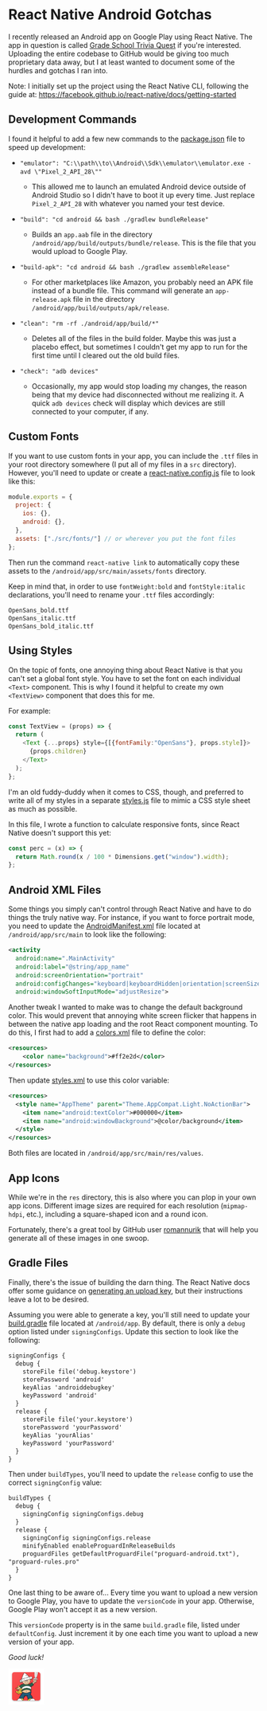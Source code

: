 # React Native Android Gotchas

I recently released an Android app on Google Play using React Native. The app in question is called [Grade School Trivia Quest](https://play.google.com/store/apps/details?id=com.triviaquest) if you're interested. Uploading the entire codebase to GitHub would be giving too much proprietary data away, but I at least wanted to document some of the hurdles and gotchas I ran into.

Note: I initially set up the project using the React Native CLI, following the guide at: <https://facebook.github.io/react-native/docs/getting-started>

## Development Commands

I found it helpful to add a few new commands to the [package.json](./package.json) file to speed up development:

* `"emulator": "C:\\path\\to\\Android\\Sdk\\emulator\\emulator.exe -avd \"Pixel_2_API_28\""`

  * This allowed me to launch an emulated Android device outside of Android Studio so I didn't have to boot it up every time. Just replace `Pixel_2_API_28` with whatever you named your test device.

* `"build": "cd android && bash ./gradlew bundleRelease"`

  * Builds an `app.aab` file in the directory `/android/app/build/outputs/bundle/release`. This is the file that you would upload to Google Play.

* `"build-apk": "cd android && bash ./gradlew assembleRelease"`

  * For other marketplaces like Amazon, you probably need an APK file instead of a bundle file. This command will generate an `app-release.apk` file in the directory `/android/app/build/outputs/apk/release`.

* `"clean": "rm -rf ./android/app/build/*"`

  * Deletes all of the files in the build folder. Maybe this was just a placebo effect, but sometimes I couldn't get my app to run for the first time until I cleared out the old build files.

* `"check": "adb devices"`

  * Occasionally, my app would stop loading my changes, the reason being that my device had disconnected without me realizing it. A quick `adb devices` check will display which devices are still connected to your computer, if any.

## Custom Fonts

If you want to use custom fonts in your app, you can include the `.ttf` files in your root directory somewhere (I put all of my files in a `src` directory). However, you'll need to update or create a [react-native.config.js](./react-native.config.js) file to look like this:

```js
module.exports = {
  project: {
    ios: {},
    android: {},
  },
  assets: ["./src/fonts/"] // or wherever you put the font files
};
```

Then run the command `react-native link` to automatically copy these assets to the `/android/app/src/main/assets/fonts` directory.

Keep in mind that, in order to use `fontWeight:bold` and `fontStyle:italic` declarations, you'll need to rename your `.ttf` files accordingly:

```text
OpenSans_bold.ttf
OpenSans_italic.ttf
OpenSans_bold_italic.ttf
```

## Using Styles

On the topic of fonts, one annoying thing about React Native is that you can't set a global font style. You have to set the font on each individual `<Text>` component. This is why I found it helpful to create my own `<TextView>` component that does this for me.

For example:

```js
const TextView = (props) => {
  return (
    <Text {...props} style={[{fontFamily:"OpenSans"}, props.style]}>
      {props.children}
    </Text>
  );
};
```

I'm an old fuddy-duddy when it comes to CSS, though, and preferred to write all of my styles in a separate [styles.js](./src/styles.js) file to mimic a CSS style sheet as much as possible.

In this file, I wrote a function to calculate responsive fonts, since React Native doesn't support this yet:

```js
const perc = (x) => {
  return Math.round(x / 100 * Dimensions.get("window").width);
};
```

## Android XML Files

Some things you simply can't control through React Native and have to do things the truly native way. For instance, if you want to force portrait mode, you need to update the [AndroidManifest.xml](./android/app/src/main/AndroidManifest.xml) file located at `/android/app/src/main` to look like the following:

```xml
<activity
  android:name=".MainActivity"
  android:label="@string/app_name"
  android:screenOrientation="portrait"
  android:configChanges="keyboard|keyboardHidden|orientation|screenSize"
  android:windowSoftInputMode="adjustResize">
```

Another tweak I wanted to make was to change the default background color. This would prevent that annoying white screen flicker that happens in between the native app loading and the root React component mounting. To do this, I first had to add a [colors.xml](./android/app/src/main/res/values/colors.xml) file to define the color:

```xml
<resources>
    <color name="background">#ff2e2d</color>
</resources>
```

Then update [styles.xml](./android/app/src/main/res/values/styles.xml) to use this color variable:

```xml
<resources>
  <style name="AppTheme" parent="Theme.AppCompat.Light.NoActionBar">
    <item name="android:textColor">#000000</item>
    <item name="android:windowBackground">@color/background</item>
  </style>
</resources>
```

Both files are located in `/android/app/src/main/res/values`.

## App Icons

While we're in the `res` directory, this is also where you can plop in your own app icons. Different image sizes are required for each resolution (`mipmap-hdpi`, etc.), including a square-shaped icon and a round icon.

Fortunately, there's a great tool by GitHub user [romannurik](https://github.com/romannurik/AndroidAssetStudio) that will help you generate all of these images in one swoop.

## Gradle Files

Finally, there's the issue of building the darn thing. The React Native docs offer some guidance on [generating an upload key](https://facebook.github.io/react-native/docs/signed-apk-android), but their instructions leave a lot to be desired.

Assuming you were able to generate a key, you'll still need to update your [build.gradle](./android/app/build.gradle) file located at `/android/app`. By default, there is only a `debug` option listed under `signingConfigs`. Update this section to look like the following:

```
signingConfigs {
  debug {
    storeFile file('debug.keystore')
    storePassword 'android'
    keyAlias 'androiddebugkey'
    keyPassword 'android'
  }
  release {
    storeFile file('your.keystore')
    storePassword 'yourPassword'
    keyAlias 'yourAlias'
    keyPassword 'yourPassword'
  }
}
```

Then under `buildTypes`, you'll need to update the `release` config to use the correct `signingConfig` value:

```
buildTypes {
  debug {
    signingConfig signingConfigs.debug
  }
  release {
    signingConfig signingConfigs.release
    minifyEnabled enableProguardInReleaseBuilds
    proguardFiles getDefaultProguardFile("proguard-android.txt"), "proguard-rules.pro"
  }
}
```

One last thing to be aware of... Every time you want to upload a new version to Google Play, you have to update the `versionCode` in your app. Otherwise, Google Play won't accept it as a new version.

This `versionCode` property is in the same `build.gradle` file, listed under `defaultConfig`. Just increment it by one each time you want to upload a new version of your app.

_Good luck!_

![""](./android/app/src/main/res/mipmap-hdpi/ic_launcher.png)